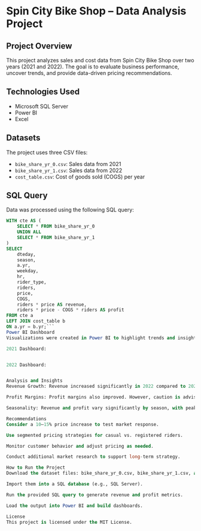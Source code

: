 # Spin City Bike Shop – Data Analysis Project

## Project Overview
This project analyzes sales and cost data from Spin City Bike Shop over two years (2021 and 2022). The goal is to evaluate business performance, uncover trends, and provide data-driven pricing recommendations.

## Technologies Used
- Microsoft SQL Server  
- Power BI  
- Excel  

## Datasets
The project uses three CSV files:
- `bike_share_yr_0.csv`: Sales data from 2021  
- `bike_share_yr_1.csv`: Sales data from 2022  
- `cost_table.csv`: Cost of goods sold (COGS) per year  

## SQL Query
Data was processed using the following SQL query:

```sql
WITH cte AS (
    SELECT * FROM bike_share_yr_0
    UNION ALL
    SELECT * FROM bike_share_yr_1
)
SELECT 
    dteday,
    season,
    a.yr,
    weekday,
    hr,
    rider_type,
    riders,
    price,
    COGS,
    riders * price AS revenue,
    riders * price - COGS * riders AS profit
FROM cte a
LEFT JOIN cost_table b
ON a.yr = b.yr;```
Power BI Dashboard
Visualizations were created in Power BI to highlight trends and insights.

2021 Dashboard:


2022 Dashboard:


Analysis and Insights
Revenue Growth: Revenue increased significantly in 2022 compared to 2021, driven by more riders and higher prices.

Profit Margins: Profit margins also improved. However, caution is advised with further price increases to avoid reduced customer demand.

Seasonality: Revenue and profit vary significantly by season, with peaks during warmer months.

Recommendations
Consider a 10–15% price increase to test market response.

Use segmented pricing strategies for casual vs. registered riders.

Monitor customer behavior and adjust pricing as needed.

Conduct additional market research to support long-term strategy.

How to Run the Project
Download the dataset files: bike_share_yr_0.csv, bike_share_yr_1.csv, and cost_table.csv.

Import them into a SQL database (e.g., SQL Server).

Run the provided SQL query to generate revenue and profit metrics.

Load the output into Power BI and build dashboards.

License
This project is licensed under the MIT License.
